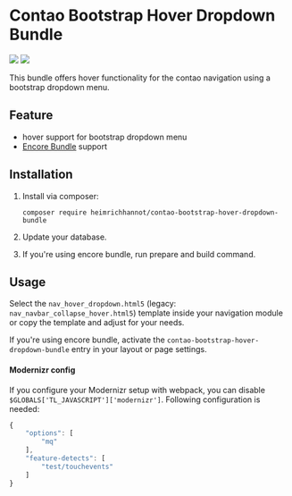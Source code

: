 # Contao Bootstrap Hover Dropdown Bundle

![](https://img.shields.io/packagist/v/heimrichhannot/contao-bootstrap-hover-dropdown-bundle.svg)
![](https://img.shields.io/packagist/dt/heimrichhannot/contao-bootstrap-hover-dropdown-bundle.svg)

This bundle offers hover functionality for the contao navigation using a bootstrap dropdown menu.

## Feature 

* hover support for bootstrap dropdown menu
* [Encore Bundle](https://github.com/heimrichhannot/contao-encore-bundle) support

## Installation

1. Install via composer: 

    ```
    composer require heimrichhannot/contao-bootstrap-hover-dropdown-bundle
    ```

1. Update your database.
1. If you're using encore bundle, run prepare and build command.


## Usage

Select the `nav_hover_dropdown.html5` (legacy: `nav_navbar_collapse_hover.html5`) template inside your navigation module or copy the template and adjust for your needs.

If you're using encore bundle, activate the `contao-bootstrap-hover-dropdown-bundle` entry in your layout or page settings.

#### Modernizr config

If you configure your Modernizr setup with webpack, you can disable `$GLOBALS['TL_JAVASCRIPT']['modernizr']`. Following configuration is needed:

```javascript
{
    "options": [
        "mq"
    ],
    "feature-detects": [
        "test/touchevents"
    ]
}
```